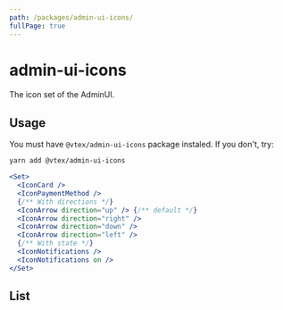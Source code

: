 ```yaml
---
path: /packages/admin-ui-icons/
fullPage: true
---
```


# admin-ui-icons

The icon set of the AdminUI.

## Usage

<collapsible heading="Usage details" visible={true}>

You must have `@vtex/admin-ui-icons` package instaled. If you don't, try:

```sh isStatic
yarn add @vtex/admin-ui-icons
```

```jsx
<Set>
  <IconCard />
  <IconPaymentMethod />
  {/** With directions */}
  <IconArrow direction="up" /> {/** default */}
  <IconArrow direction="right" />
  <IconArrow direction="down" />
  <IconArrow direction="left" />
  {/** With state */}
  <IconNotifications />
  <IconNotifications on />
</Set>
```

</collapsible>

<iconpropdetails heading="Icon Props" component="Icon"></iconpropdetails>
<iconpropdetails heading="Icon With Direction Props" component="IconWithDirection"></iconpropdetails>

## List

<iconpage></iconpage>
